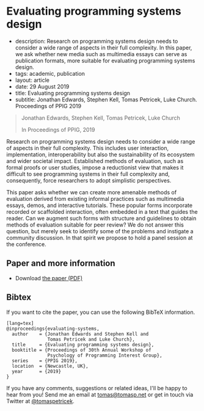# Evaluating programming systems design

 - description: Research on programming systems design needs to consider a wide range of aspects in
    their full complexity. In this paper, we ask whether new media such as multimedia essays can
    serve as publication formats, more suitable for evaluating programming systems design.
 - tags: academic, publication
 - layout: article
 - date: 29 August 2019
 - title: Evaluating programming systems design
 - subtitle: Jonathan Edwards, Stephen Kell, Tomas Petricek, Luke Church. Proceedings of PPIG 2019

> Jonathan Edwards, Stephen Kell, Tomas Petricek, Luke Church
>
> In Proceedings of PPIG, 2019

Research on programming systems design needs to consider a wide range of aspects in their full
complexity. This includes user interaction, implementation, interoperability but also the
sustainability of its ecosystem and wider societal impact. Established methods of evaluation, such
as formal proofs or user studies, impose a reductionist view that makes it difficult to see
programming systems in their full complexity and, consequently, force researchers to adopt simplistic
perspectives.

This paper asks whether we can create more amenable methods of evaluation derived from existing
informal practices such as multimedia essays, demos, and interactive tutorials. These popular
forms incorporate recorded or scaffolded interaction, often embedded in a text that guides the
reader. Can we augment such forms with structure and guidelines to obtain methods of evaluation
suitable for peer review? We do not answer this question, but merely seek to identify some of the
problems and instigate a community discussion. In that spirit we propose to hold a panel session
at the conference.

## Paper and more information

 - Download [the paper (PDF)](ppig19.pdf)

## <a id="cite">Bibtex</a>
If you want to cite the paper, you can use the following BibTeX information.

    [lang=tex]
    @inproceedings{evaluating-systems,
      author    = {Jonathan Edwards and Stephen Kell and
                   Tomas Petricek and Luke Church},
      title     = {Evaluating programming systems design},
      booktitle = {Proceedings of 30th Annual Workshop of
                   Psychology of Programming Interest Group},
      series    = {PPIG 2019},
      location  = {Newcastle, UK},
      year      = {2019}
    }

If you have any comments, suggestions or related ideas, I'll be happy to
hear from you! Send me an email at [tomas@tomasp.net](mailto:tomas@tomasp.net)
or get in touch via Twitter at [@tomaspetricek](http://twitter.com/tomaspetricek).
